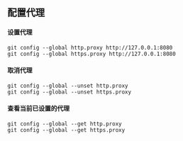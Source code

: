 ## 配置代理

#### 设置代理
```
git config --global http.proxy http://127.0.0.1:8080 
git config --global https.proxy http://127.0.0.1:8080 
```

#### 取消代理
```
git config --global --unset http.proxy 
git config --global --unset https.proxy 
```

#### 查看当前已设置的代理
```
git config --global --get http.proxy 
git config --global --get https.proxy
```